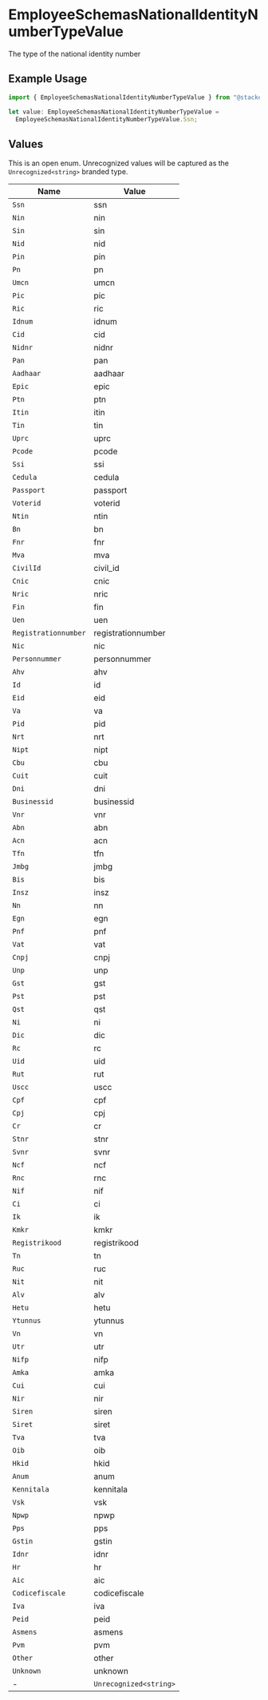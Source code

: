 # EmployeeSchemasNationalIdentityNumberTypeValue

The type of the national identity number

## Example Usage

```typescript
import { EmployeeSchemasNationalIdentityNumberTypeValue } from "@stackone/stackone-client-ts/sdk/models/shared";

let value: EmployeeSchemasNationalIdentityNumberTypeValue =
  EmployeeSchemasNationalIdentityNumberTypeValue.Ssn;
```

## Values

This is an open enum. Unrecognized values will be captured as the `Unrecognized<string>` branded type.

| Name                   | Value                  |
| ---------------------- | ---------------------- |
| `Ssn`                  | ssn                    |
| `Nin`                  | nin                    |
| `Sin`                  | sin                    |
| `Nid`                  | nid                    |
| `Pin`                  | pin                    |
| `Pn`                   | pn                     |
| `Umcn`                 | umcn                   |
| `Pic`                  | pic                    |
| `Ric`                  | ric                    |
| `Idnum`                | idnum                  |
| `Cid`                  | cid                    |
| `Nidnr`                | nidnr                  |
| `Pan`                  | pan                    |
| `Aadhaar`              | aadhaar                |
| `Epic`                 | epic                   |
| `Ptn`                  | ptn                    |
| `Itin`                 | itin                   |
| `Tin`                  | tin                    |
| `Uprc`                 | uprc                   |
| `Pcode`                | pcode                  |
| `Ssi`                  | ssi                    |
| `Cedula`               | cedula                 |
| `Passport`             | passport               |
| `Voterid`              | voterid                |
| `Ntin`                 | ntin                   |
| `Bn`                   | bn                     |
| `Fnr`                  | fnr                    |
| `Mva`                  | mva                    |
| `CivilId`              | civil_id               |
| `Cnic`                 | cnic                   |
| `Nric`                 | nric                   |
| `Fin`                  | fin                    |
| `Uen`                  | uen                    |
| `Registrationnumber`   | registrationnumber     |
| `Nic`                  | nic                    |
| `Personnummer`         | personnummer           |
| `Ahv`                  | ahv                    |
| `Id`                   | id                     |
| `Eid`                  | eid                    |
| `Va`                   | va                     |
| `Pid`                  | pid                    |
| `Nrt`                  | nrt                    |
| `Nipt`                 | nipt                   |
| `Cbu`                  | cbu                    |
| `Cuit`                 | cuit                   |
| `Dni`                  | dni                    |
| `Businessid`           | businessid             |
| `Vnr`                  | vnr                    |
| `Abn`                  | abn                    |
| `Acn`                  | acn                    |
| `Tfn`                  | tfn                    |
| `Jmbg`                 | jmbg                   |
| `Bis`                  | bis                    |
| `Insz`                 | insz                   |
| `Nn`                   | nn                     |
| `Egn`                  | egn                    |
| `Pnf`                  | pnf                    |
| `Vat`                  | vat                    |
| `Cnpj`                 | cnpj                   |
| `Unp`                  | unp                    |
| `Gst`                  | gst                    |
| `Pst`                  | pst                    |
| `Qst`                  | qst                    |
| `Ni`                   | ni                     |
| `Dic`                  | dic                    |
| `Rc`                   | rc                     |
| `Uid`                  | uid                    |
| `Rut`                  | rut                    |
| `Uscc`                 | uscc                   |
| `Cpf`                  | cpf                    |
| `Cpj`                  | cpj                    |
| `Cr`                   | cr                     |
| `Stnr`                 | stnr                   |
| `Svnr`                 | svnr                   |
| `Ncf`                  | ncf                    |
| `Rnc`                  | rnc                    |
| `Nif`                  | nif                    |
| `Ci`                   | ci                     |
| `Ik`                   | ik                     |
| `Kmkr`                 | kmkr                   |
| `Registrikood`         | registrikood           |
| `Tn`                   | tn                     |
| `Ruc`                  | ruc                    |
| `Nit`                  | nit                    |
| `Alv`                  | alv                    |
| `Hetu`                 | hetu                   |
| `Ytunnus`              | ytunnus                |
| `Vn`                   | vn                     |
| `Utr`                  | utr                    |
| `Nifp`                 | nifp                   |
| `Amka`                 | amka                   |
| `Cui`                  | cui                    |
| `Nir`                  | nir                    |
| `Siren`                | siren                  |
| `Siret`                | siret                  |
| `Tva`                  | tva                    |
| `Oib`                  | oib                    |
| `Hkid`                 | hkid                   |
| `Anum`                 | anum                   |
| `Kennitala`            | kennitala              |
| `Vsk`                  | vsk                    |
| `Npwp`                 | npwp                   |
| `Pps`                  | pps                    |
| `Gstin`                | gstin                  |
| `Idnr`                 | idnr                   |
| `Hr`                   | hr                     |
| `Aic`                  | aic                    |
| `Codicefiscale`        | codicefiscale          |
| `Iva`                  | iva                    |
| `Peid`                 | peid                   |
| `Asmens`               | asmens                 |
| `Pvm`                  | pvm                    |
| `Other`                | other                  |
| `Unknown`              | unknown                |
| -                      | `Unrecognized<string>` |
